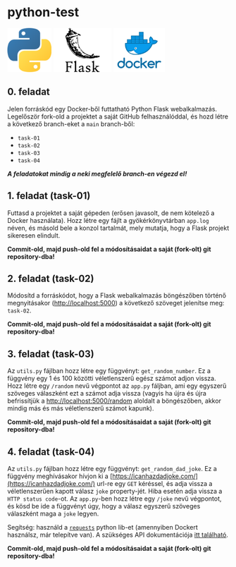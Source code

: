 # python-test

<img src="images/python.png" height="100"/>
<img src="images/flask.png" height="100"/>
<img src="images/docker.png" height="100"/>

## 0. feladat

Jelen forráskód egy Docker-ből futtatható Python Flask webalkalmazás. Legelőször fork-old a projektet a saját GitHub felhasználóddal, és hozd létre a következő branch-eket a `main` branch-ből:

- `task-01`
- `task-02`
- `task-03`
- `task-04`

**_A feladatokat mindig a neki megfelelő branch-en végezd el!_**

## 1. feladat (task-01)

Futtasd a projektet a saját gépeden (erősen javasolt, de nem kötelező a Docker használata). Hozz létre egy fájlt a gyökérkönyvtárban `app.log` néven, és másold bele a konzol tartalmát, mely mutatja, hogy a Flask projekt sikeresen elindult. 

**Commit-old, majd push-old fel a módosításaidat a saját (fork-olt) git repository-dba!**

## 2. feladat (task-02)

Módosítd a forráskódot, hogy a Flask webalkalmazás böngészőben történő megnyitásakor ([http://localhost:5000](http://localhost:5000)) a következő szöveget jelenítse meg: `task-02`. 

**Commit-old, majd push-old fel a módosításaidat a saját (fork-olt) git repository-dba!**

## 3. feladat (task-03)

Az `utils.py` fájlban hozz létre egy függvényt: `get_random_number`. Ez a függvény egy 1 és 100 közötti véletlenszerű egész számot adjon vissza. Hozz létre egy `/random` nevű végpontot az `app.py` fáljban, ami egy egyszerű szöveges válaszként ezt a számot adja vissza (vagyis ha újra és újra befrissítjük a [http://localhost:5000/random](http://localhost:5000/random) aloldalt a böngészőben, akkor mindig más és más véletlenszerű számot kapunk). 

**Commit-old, majd push-old fel a módosításaidat a saját (fork-olt) git repository-dba!**

## 4. feladat (task-04)

Az `utils.py` fájlban hozz létre egy függvényt: `get_random_dad_joke`. Ez a függvény meghívásakor hívjon ki a [https://icanhazdadjoke.com/](https://icanhazdadjoke.com/) url-re egy `GET` kéréssel, és adja vissza a véletlenszerűen kapott válasz `joke` property-jét. Hiba esetén adja vissza a `HTTP status code`-ot. Az `app.py`-ben hozz létre egy `/joke` nevű végpontot, és kösd be ide a függvényt úgy, hogy a válasz egyszerű szöveges válaszként maga a `joke` legyen.

Segítség: használd a [`requests`](https://pypi.org/project/requests/) python lib-et (amennyiben Dockert használsz, már telepítve van). A szükséges API dokumentációja [itt található](https://icanhazdadjoke.com/api).

**Commit-old, majd push-old fel a módosításaidat a saját (fork-olt) git repository-dba!**